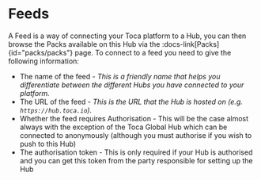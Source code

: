 # Feeds

A Feed is a way of connecting your Toca platform to a Hub, you can then browse the Packs available on this Hub via the :docs-link[Packs]{id="packs/packs"} page. To connect to a feed you need to give the following information:
- The name of the feed - _This is a friendly name that helps you differentiate between the different Hubs you have connected to your platform._
- The URL of the feed - _This is the URL that the Hub is hosted on (e.g. `https://hub.toca.io`)._
- Whether the feed requires Authorisation - This will be the case almost always with the exception of the Toca Global Hub which can be connected to anonymously (although you must authorise if you wish to push to this Hub)
- The authorisation token - This is only required if your Hub is authorised and you can get this token from the party responsible for setting up the Hub
